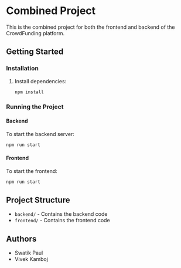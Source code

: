 # Combined Project

This is the combined project for both the frontend and backend of the CrowdFunding platform.

## Getting Started

### Installation

1. Install dependencies:
   ```sh
   npm install
   ```

### Running the Project

#### Backend
To start the backend server:
```sh
npm run start
```

#### Frontend
To start the frontend:
```sh
npm run start
```

## Project Structure
- `backend/` - Contains the backend code
- `frontend/` - Contains the frontend code

## Authors
- Swatik Paul
- Vivek Kamboj
